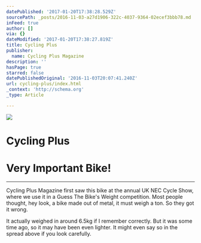 ```yaml
---
datePublished: '2017-01-20T17:38:28.529Z'
sourcePath: _posts/2016-11-03-a27d1906-322c-4037-9364-02ecef3bbb78.md
inFeed: true
author: []
via: {}
dateModified: '2017-01-20T17:38:27.819Z'
title: Cycling Plus
publisher:
  name: Cycling Plus Magazine
description: ''
hasPage: true
starred: false
datePublishedOriginal: '2016-11-03T20:07:41.240Z'
url: cycling-plus/index.html
_context: 'http://schema.org'
_type: Article

---
```

![](https://the-grid-user-content.s3-us-west-2.amazonaws.com/21655e06-c439-4a2a-b39a-dca2f2f11477.jpg)

# Cycling Plus

# Very Important Bike!

---

Cycling Plus Magazine first saw this bike at the annual UK NEC Cycle Show, where we use it in a Guess The Bike's Weight competition. Most people thought, hey look, a bike made out of metal, it must weigh a ton. So they got it wrong.

It actually weighed in around 6.5kg if I remember correctly. But it was some time ago, so it may have been even lighter. It might even say so in the spread above if you look carefully.